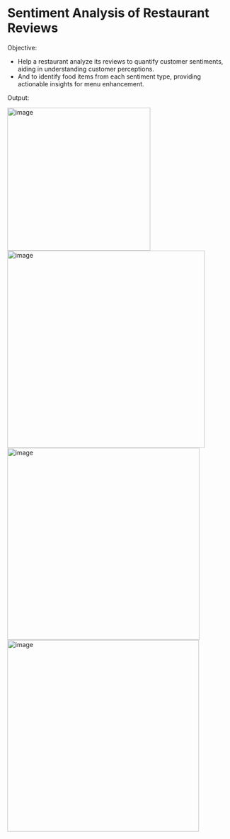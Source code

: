 # Sentiment Analysis of Restaurant Reviews
Objective:
* Help a restaurant analyze its reviews to quantify customer sentiments, aiding in understanding customer perceptions.
* And to identify food items from each sentiment type, providing actionable insights for menu enhancement.

Output:

<img width="323" alt="image" src="https://github.com/TANMOY002/RestaurantSentimentAnalysis/assets/20622647/b097781a-35ac-4cd6-9cad-0be749e61aba">

<img width="446" alt="image" src="https://github.com/TANMOY002/RestaurantSentimentAnalysis/assets/20622647/55b5aa59-6a65-4e89-83d5-e3d6c54a1e92">

<img width="434" alt="image" src="https://github.com/TANMOY002/RestaurantSentimentAnalysis/assets/20622647/81234bc8-e873-4814-b6cc-1821832b62d0">

<img width="433" alt="image" src="https://github.com/TANMOY002/RestaurantSentimentAnalysis/assets/20622647/fa3970e0-3316-4ab4-8ed1-fa575645d34c">

